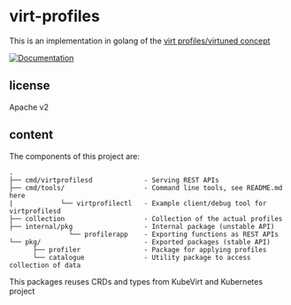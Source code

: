 # virt-profiles

This is an implementation in golang of the [virt profiles/virtuned concept](https://github.com/nertpinx/virt-manager/pull/1)

[![Documentation](https://godoc.org/github.com/fromanirh/virt-profiles/pkg/profiler?status.svg)](http://godoc.org/github.com/fromanirh/virt-profiles/pkg/profiler)

## license
Apache v2

## content
The components of this project are:

```
.
├── cmd/virtprofilesd             - Serving REST APIs
├── cmd/tools/                    - Command line tools, see README.md here
|            └── virtprofilectl   - Example client/debug tool for virtprofilesd
├── collection                    - Collection of the actual profiles
├── internal/pkg                  - Internal package (unstable API)
               └── profilerapp    - Exporting functions as REST APIs
└── pkg/                          - Exported packages (stable API)
      ├── profiler                - Package for applying profiles
      └── catalogue               - Utility package to access collection of data
```

This packages reuses CRDs and types from KubeVirt and Kubernetes project
